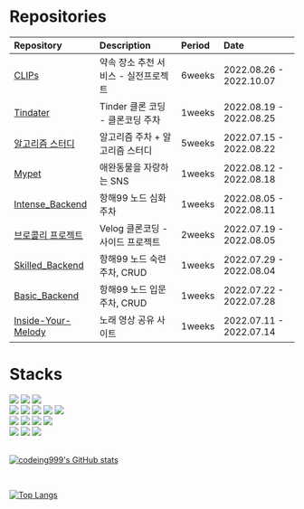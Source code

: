 # Repositories
| Repository                                                               |  Description                   | Period    | Date | 
| :----------------------------------------------------------------------- | :----------------------------- | :-------- | :----|
| [CLIPs](https://github.com/codeing999/CLIPs-backend) | 약속 장소 추천 서비스 - 실전프로젝트                 | 6weeks | 2022.08.26 - 2022.10.07 |
| [Tindater](https://github.com/TinDater/TinDater-backend) | Tinder 클론 코딩 - 클론코딩 주차                | 1weeks | 2022.08.19 - 2022.08.25 |
| [알고리즘 스터디](https://github.com/codeing999/hanghae-algorithm-study) | 알고리즘 주차 + 알고리즘 스터디  | 5weeks | 2022.07.15 - 2022.08.22 |
| [Mypet](https://github.com/my-pet-hh99/mypet-back) | 애완동물을 자랑하는 SNS                               | 1weeks | 2022.08.12 - 2022.08.18 | 
| [Intense_Backend](https://github.com/codeing999/intense_backend) | 항해99 노드 심화주차                    | 1weeks | 2022.08.05 - 2022.08.11 |
| [브로콜리 프로젝트](https://github.com/Broccoli-Velog/Broccoli-Backend)  | Velog 클론코딩 - 사이드 프로젝트  | 2weeks | 2022.07.19 - 2022.08.05 |
| [Skilled_Backend](https://github.com/codeing999/skilled_backend) | 항해99 노드 숙련주차, CRUD              | 1weeks | 2022.07.29 - 2022.08.04 |
| [Basic_Backend](https://github.com/codeing999/basic_backend) | 항해99 노드 입문주차, CRUD                  | 1weeks | 2022.07.22 - 2022.07.28 |
| [Inside-Your-Melody](https://github.com/codeing999/Inside-Your-Melody) | 노래 영상 공유 사이트 | 1weeks | 2022.07.11 - 2022.07.14 |

# Stacks  
<!-- https://simpleicons.org/
<img src="https://img.shields.io/badge/github action-2088FF?style=flat&logo=GitHub Actions&logoColor=white">
<img src="https://img.shields.io/badge/express-2088FF?style=flat&logo=express&logoColor=white">
 <img src="https://img.shields.io/badge/node.js-339933?style=for-the-badge&logo=Node.js&logoColor=white">
요밑에 세개는 넣기엔 너무 짜잘한거같아서 일단 뺌.
<img src="https://img.shields.io/badge/JSON Web Tokens-000000?style=flat&logo=JSON Web Tokens&logoColor=white">
  <img src="https://img.shields.io/badge/Passport-34E27A?style=flat&logo=Passport&logoColor=white">
  <img src="https://img.shields.io/badge/-.ENV-%23ECD53F?style=flat&logo=.ENV&logoColor=black">
-->
<div>
  <img src="https://img.shields.io/badge/javascript-F7DF1E?style=flat&logo=javascript&logoColor=black"> 
  <img src="https://img.shields.io/badge/-Node.js-%23339933?style=flat&logo=Node.js&logoColor=black">
  <img src="https://img.shields.io/badge/express-000000?style=flat&logo=express&logoColor=white">
  <br>
  <img src="https://img.shields.io/badge/Code Deploy-2088FF?style=flat&logo=Code Deploy&logoColor=white">
  <img src="https://img.shields.io/badge/Code Pipeline-2088FF?style=flat&logo=Code Pipeline&logoColor=white">
  <img src="https://img.shields.io/badge/EC2-FF9900?style=flat&logo=AMAZON EC2&logoColor=white">
  <img src="https://img.shields.io/badge/RDS-527FFF?style=flat&logo=AMAZON RDS&logoColor=white">
  <img src="https://img.shields.io/badge/S3-569A31?style=flat&logo=AMAZON S3&logoColor=white">
  <br>
  <img src="https://img.shields.io/badge/github-181717?style=flat&logo=github&logoColor=white">
  <img src="https://img.shields.io/badge/git-F05032?style=flat&logo=git&logoColor=white">
  <img src="https://img.shields.io/badge/Notion-000000?style=flat&logo=Notion&logoColor=white">
  <img src="https://img.shields.io/badge/Slack-4A154B?style=flat&logo=Slack&logoColor=white">
  <br>
 <img src="https://img.shields.io/badge/Ubuntu-E95420?style=flat&logo=Ubuntu&logoColor=white">
  <img src="https://img.shields.io/badge/Sequelize-52B0E7?style=flat&logo=Sequelize&logoColor=white">
  <img src="https://img.shields.io/badge/puppeteer-40B5A4?style=flat&logo=puppeteer&logoColor=black">
  

</div> 

<br>

[![codeing999's GitHub stats](https://github-readme-stats.vercel.app/api?username=Codeing999&show_icons=true&theme=cobalt)](https://github.com/Codeing999/github-readme-stats)

<br>

[![Top Langs](https://github-readme-stats.vercel.app/api/top-langs/?username=codeing999)](https://github.com/codeing999/github-readme-stats)






